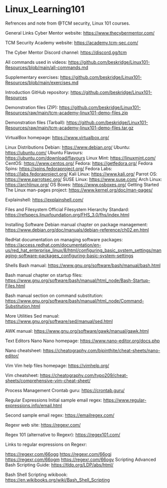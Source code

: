 # Linux_Learning101

Refrences and note from @TCM security, Linux 101 courses.

General Links
Cyber Mentor website: https://www.thecybermentor.com/

TCM Security Academy website: https://academy.tcm-sec.com/

The Cyber Mentor Discord channel: https://discord.gg/tcm

All commands used in videos: https://github.com/beskridge/Linux101-Resources/blob/main/all-commands.md

Supplementary exercises: https://github.com/beskridge/Linux101-Resources/blob/main/exercises.md

Introduction
GitHub repository: https://github.com/beskridge/Linux101-Resources

Demonstration files (ZIP): https://github.com/beskridge/Linux101-Resources/raw/main/tcm-academy-linux101-demo-files.zip

Demonstration files (Tarball): https://github.com/beskridge/Linux101-Resources/raw/main/tcm-academy-linux101-demo-files.tar.gz

VirtualBox homepage: https://www.virtualbox.org/

Linux Distributions
Debian: https://www.debian.org/
Ubuntu: https://ubuntu.com/
Ubuntu Flavours: https://ubuntu.com/download/flavours
Linux Mint: https://linuxmint.com/
CentOS: https://www.centos.org/
Fedora: https://getfedora.org/
Fedora Spins: https://spins.fedoraproject.org/
Fedora Labs: https://labs.fedoraproject.org/
Kali Linux: https://www.kali.org/
Parrot OS: https://www.parrotsec.org/
SUSE Linux: https://www.suse.com/
Arch Linux: https://archlinux.org/
OS Boxes: https://www.osboxes.org/
Getting Started
The Linux man-pages project: https://www.kernel.org/doc/man-pages/

Explainshell: https://explainshell.com/

Files and Filesystem
Official Filesystem Hierarchy Standard: https://refspecs.linuxfoundation.org/FHS_3.0/fhs/index.html

Installing Software
Debian manual chapter on package management: https://www.debian.org/doc/manuals/debian-reference/ch02.en.html

RedHat documentation on managing software packages: https://access.redhat.com/documentation/en-us/red_hat_enterprise_linux/8/html/configuring_basic_system_settings/managing-software-packages_configuring-basic-system-settings

Shells
Bash manual: https://www.gnu.org/software/bash/manual/bash.html

Bash manual chapter on startup files: https://www.gnu.org/software/bash/manual/html_node/Bash-Startup-Files.html

Bash manual section on command substitution: https://www.gnu.org/software/bash/manual/html_node/Command-Substitution.html

More Utilities
Sed manual: https://www.gnu.org/software/sed/manual/sed.html

AWK manual: https://www.gnu.org/software/gawk/manual/gawk.html

Text Editors
Nano
Nano homepage: https://www.nano-editor.org/docs.php

Nano cheatsheet: https://cheatography.com/bipinthite/cheat-sheets/nano-editor/

Vim
Vim help files homepage: https://vimhelp.org/

Vim cheatsheet: https://cheatography.com/typo209/cheat-sheets/comprehensive-vim-cheat-sheet/

Process Management
Crontab guru: https://crontab.guru/

Regular Expressions
Initial sample email regex: https://www.regular-expressions.info/email.html

Second sample email regex: https://emailregex.com/

Regexr web site: https://regexr.com/

Regex 101 (alternative to Regexr): https://regex101.com/

Links to regular expressions on Regexr:

https://regexr.com/66ogg
https://regexr.com/66ogj
https://regexr.com/66ogm
https://regexr.com/66ogv
Scripting
Advanced Bash Scripting Guide: https://tldp.org/LDP/abs/html/

Bash Shell Scripting wikibook: https://en.wikibooks.org/wiki/Bash_Shell_Scripting
